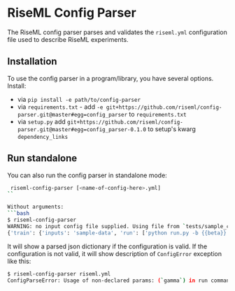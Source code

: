 # RiseML Config Parser

The RiseML config parser parses and validates the `riseml.yml` configuration file used to describe RiseML experiments.

## Installation

To use the config parser in a program/library, you have several options.
Install:
* via `pip install -e path/to/config-parser`
* via `requirements.txt` - add `-e git+https://github.com/riseml/config-parser.git@master#egg=config_parser` to `requirements.txt`
* via `setup.py` add `git+https://github.com/riseml/config-parser.git@master#egg=config_parser-0.1.0` to setup's kwarg `dependency_links`
  
## Run standalone
 
You can also run the config parser in standalone mode:

```bash
 riseml-config-parser [<name-of-config-here>.yml]
``

Without arguments:
```bash
$ riseml-config-parser
WARNING: no input config file supplied. Using file from `tests/sample_config.yml`
{'train': {'inputs': 'sample-data', 'run': ['python run.py -b {{beta}}', 'mybinary {{optim}} {{enabled}} {{beta}} {{learning-rate}}'], 'image': {'name': 'riseml/base:latest-squashed', 'install': ['apt-get -y update', 'apt-get -y install python3-minimal python3-pip', 'pip3 install -r requirements.txt']}, 'hyperparams': {'max_parallel_experiments': 4}, 'framework': 'tensorflow', 'params': {'optim': 'rmsprop abcdef', 'learning_rate': [1.4, 2.9, 4.2], 'more_value': 1, 'enabled': True, 'beta': {'range': {'max': 1, 'step': 0.1, 'min': 0.1}}, 'something': ['test123', 'myvalue3']}, 'tensorflow': {'worker_count': 4, 'ps_count': 2, 'distributed': True, 'tensorboard': 'some/directory/with/summaries'}, 'resources': {'master': {'mem': 1024, 'gpus': 1, 'cpus': 4}, 'worker': {'mem': None, 'gpus': 2, 'cpus': None}, 'ps': None}}, 'repository': 'myRepoName', 'deploy': {'image': {'name': 'riseml/base:latest-squashed', 'install': 'apt-get -y update'}, 'run': 'python3 demo.py'}}
```

It will show a parsed json dictionary if the configuration is valid. 
If the configuration is not valid, it will show description of `ConfigError` exception like this:
```bash
$ riseml-config-parser riseml.yml
ConfigParseError: Usage of non-declared params: (`gamma`) in run command `python run.py -b {{beta}} -g {{gamma}}`
```
